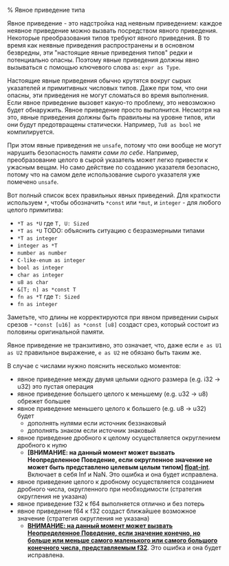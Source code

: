 % Явное приведение типа

Явное приведение - это надстройка над неявным приведением: каждое неявное
приведение можно вызвать посредством явного приведения. Некоторые
преобразования типов требуют явного приведения. В то время как неявные
приведения распространены и в основном безвредны, эти "настоящие явные
приведения типов" редки и потенциально опасны. Поэтому явные приведения должны
явно вызываться с помощью ключевого слова `as`: `expr as Type`.

Настоящие явные приведения обычно крутятся вокруг сырых указателей и примитивных
числовых типов. Даже при том, что они опасны, эти приведения не могут сломаться
во время выполнения. Если явное приведение вызовет какую-то проблему, это
невозможно будет обнаружить. Явное приведение просто выполнится. Несмотря на
это, явные приведения должны быть правильны на уровне типов, или они будут
предотвращены статически. Например, `7u8 as bool` не компилируется.

При этом явные приведения не `unsafe`, потому что они вообще не могут нарушить
безопасность памяти *сами по себе*. Например, преобразование целого в сырой
указатель может легко привести к ужасным вещам. Но само действие по созданию
указателя безопасно, потому что на самом деле использование сырого указателя уже
помечено `unsafe`.

Вот полный список всех правильных явных приведений. Для краткости используем
`*`, чтобы обозначить `*const` или  `*mut`, и `integer` - для любого целого
примитива:

 * `*T as *U` где `T, U: Sized`
 * `*T as *U` TODO: объяснить ситуацию с безразмерными типами
 * `*T as integer`
 * `integer as *T`
 * `number as number`
 * `C-like-enum as integer`
 * `bool as integer`
 * `char as integer`
 * `u8 as char`
 * `&[T; n] as *const T`
 * `fn as *T` где `T: Sized`
 * `fn as integer`

Заметьте, что длины не корректируются при явном приведении сырых срезов -
`*const [u16] as *const [u8]` создаст срез, который состоит из половины
оригинальной памяти.

Явное приведение не транзитивно, это означает, что, даже если `e as U1 as U2`
правильное выражение, `e as U2` не обязано быть таким же.

В случае с числами нужно пояснить несколько моментов:

* явное приведение между двумя целыми одного размера (e.g. i32 -> u32) это 
пустая операция
* явное приведение большего целого к меньшему (e.g. u32 -> u8) обрежет большее
* явное приведение меньшего целого к большего (e.g. u8 -> u32) будет
    * дополнять нулями если источник беззнаковый
    * дополнять знаком если источник знаковый
* явное приведение дробного к целому осуществляется округлением дробного к нулю
    * **[ВНИМАНИЕ: на данный момент может вызвать Неопределенное Поведение, если
     округленное значение не может быть представлено целевым целым типом]
     [float-int]**.  Включает в себя Inf и NaN. Это ошибка и она будет исправлена.
* явное приведение целого к дробному осуществляется созданием дробного числа, 
округленного при необходимости (стратегия округления не указана)
* явное приведение f32 к f64 выполняется отлично и без потерь
* явное приведение f64 к f32 создаст ближайшее возможное значение
  (стратегия округления не указана)
    * **[ВНИМАНИЕ: на данный момент может вызвать Неопределенное Поведение, если
      значение конечно, но больше или меньше самого маленького или самого 
      большого конечного числа, представляемым f32][float-float]**. 
      Это ошибка и она будет исправлена.


[float-int]: https://github.com/rust-lang/rust/issues/10184
[float-float]: https://github.com/rust-lang/rust/issues/15536
